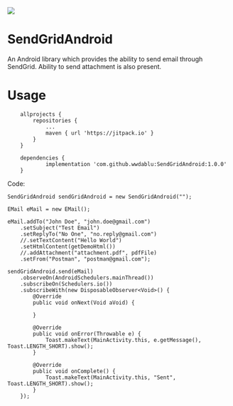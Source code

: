 [![](https://jitpack.io/v/wwdablu/SendGridAndroid.svg)](https://jitpack.io/#wwdablu/SendGridAndroid)  

# SendGridAndroid  
An Android library which provides the ability to send email through SendGrid. Ability to send attachment is also present.  

# Usage  
```
	allprojects {
		repositories {
			...
			maven { url 'https://jitpack.io' }
		}
	}

	dependencies {
	        implementation 'com.github.wwdablu:SendGridAndroid:1.0.0'
	}
```  
Code:  
```  
SendGridAndroid sendGridAndroid = new SendGridAndroid("");

EMail eMail = new EMail();

eMail.addTo("John Doe", "john.doe@gmail.com")
    .setSubject("Test Email")
    .setReplyTo("No One", "no.reply@gmail.com")
    //.setTextContent("Hello World")
    .setHtmlContent(getDemoHtml())
    //.addAttachment("attachment.pdf", pdfFile)
    .setFrom("Postman", "postman@gmail.com");
    
sendGridAndroid.send(eMail)
    .observeOn(AndroidSchedulers.mainThread())
    .subscribeOn(Schedulers.io())
    .subscribeWith(new DisposableObserver<Void>() {
        @Override
        public void onNext(Void aVoid) {

        }

        @Override
        public void onError(Throwable e) {
            Toast.makeText(MainActivity.this, e.getMessage(), Toast.LENGTH_SHORT).show();
        }

        @Override
        public void onComplete() {
            Toast.makeText(MainActivity.this, "Sent", Toast.LENGTH_SHORT).show();
        }
    });
```
